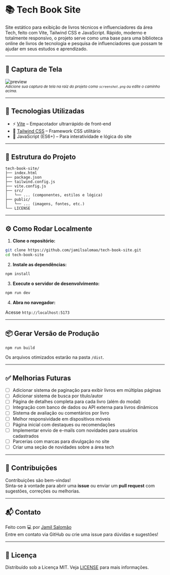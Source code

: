# 📚 Tech Book Site

Site estático para exibição de livros técnicos e influenciadores da área Tech, feito com Vite, Tailwind CSS e JavaScript. Rápido, moderno e totalmente responsivo, o projeto serve como uma base para uma biblioteca online de livros de tecnologia e pesquisa de influenciadores que possam te ajudar em seus estudos e aprendizado.

---

## 📸 Captura de Tela

![preview](./screenshot.png)  
<sub>*Adicione sua captura de tela na raiz do projeto como `screenshot.png` ou edite o caminho acima.*</sub>

---

## 🚀 Tecnologias Utilizadas

- ⚡ [Vite](https://vitejs.dev/) – Empacotador ultrarrápido de front-end
- 🎨 [Tailwind CSS](https://tailwindcss.com/) – Framework CSS utilitário
- 🧠 JavaScript (ES6+) – Para interatividade e lógica do site

---

## 📁 Estrutura do Projeto

```
tech-book-site/
├── index.html
├── package.json
├── tailwind.config.js
├── vite.config.js
├── src/
│   └── ... (componentes, estilos e lógica)
├── public/
│   └── ... (imagens, fontes, etc.)
└── LICENSE
```

---

## ⚙️ Como Rodar Localmente

1. **Clone o repositório:**

```bash
git clone https://github.com/jamilsalomao/tech-book-site.git
cd tech-book-site
```

2. **Instale as dependências:**

```bash
npm install
```

3. **Execute o servidor de desenvolvimento:**

```bash
npm run dev
```

4. **Abra no navegador:**

Acesse `http://localhost:5173`

---

## 📦 Gerar Versão de Produção

```bash
npm run build
```

Os arquivos otimizados estarão na pasta `/dist`.

---

## ✅ Melhorias Futuras

- [ ] Adicionar sistema de paginação para exibir livros em múltiplas páginas
- [ ] Adicionar sistema de busca por título/autor
- [ ] Página de detalhes completa para cada livro (além do modal)
- [ ] Integração com banco de dados ou API externa para livros dinâmicos
- [ ] Sistema de avaliação ou comentários por livro
- [ ] Melhor responsividade em dispositivos móveis
- [ ] Página inicial com destaques ou recomendações
- [ ] Implementar envio de e-mails com novidades para usuários cadastrados
- [ ] Parcerias com marcas para divulgação no site
- [ ] Criar uma seção de novidades sobre a área tech

---

## 🤝 Contribuições

Contribuições são bem-vindas!  
Sinta-se à vontade para abrir uma **issue** ou enviar um **pull request** com sugestões, correções ou melhorias.

---

## 📬 Contato

Feito com 💻 por [Jamil Salomão](https://github.com/jamilsalomao)  
Entre em contato via GitHub ou crie uma issue para dúvidas e sugestões!

---

## 📄 Licença

Distribuído sob a Licença MIT. Veja [LICENSE](LICENSE) para mais informações.

